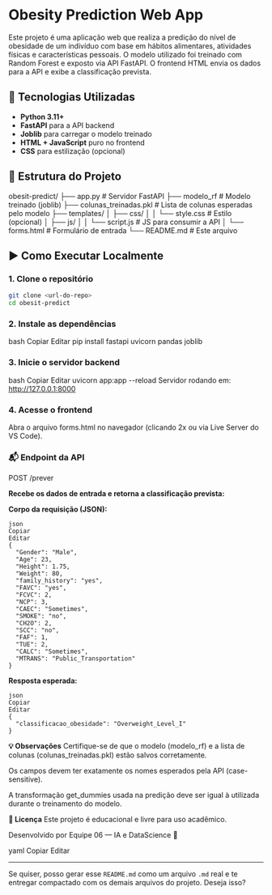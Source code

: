 # Obesity Prediction Web App

Este projeto é uma aplicação web que realiza a predição do nível de obesidade de um indivíduo com base em hábitos alimentares, atividades físicas e características pessoais. O modelo utilizado foi treinado com Random Forest e exposto via API FastAPI. O frontend HTML envia os dados para a API e exibe a classificação prevista.

## 🔧 Tecnologias Utilizadas

- **Python 3.11+**
- **FastAPI** para a API backend
- **Joblib** para carregar o modelo treinado
- **HTML + JavaScript** puro no frontend
- **CSS** para estilização (opcional)

## 📁 Estrutura do Projeto

obesit-predict/
├── app.py # Servidor FastAPI
├── modelo_rf # Modelo treinado (joblib)
├── colunas_treinadas.pkl # Lista de colunas esperadas pelo modelo
├── templates/
│ ├── css/
│ │ └── style.css # Estilo (opcional)
│ ├── js/
│ │ └── script.js # JS para consumir a API
│ └── forms.html # Formulário de entrada
└── README.md # Este arquivo

## ▶️ Como Executar Localmente

### 1. Clone o repositório

```bash
git clone <url-do-repo>
cd obesit-predict
```
### 2. Instale as dependências
bash
Copiar
Editar
pip install fastapi uvicorn pandas joblib
### 3. Inicie o servidor backend
bash
Copiar
Editar
uvicorn app:app --reload
Servidor rodando em: http://127.0.0.1:8000

### 4. Acesse o frontend
Abra o arquivo forms.html no navegador (clicando 2x ou via Live Server do VS Code).

### 📬 Endpoint da API
POST /prever

 **Recebe os dados de entrada e retorna a classificação prevista:**

**Corpo da requisição (JSON):**
```
json
Copiar
Editar
{
  "Gender": "Male",
  "Age": 23,
  "Height": 1.75,
  "Weight": 80,
  "family_history": "yes",
  "FAVC": "yes",
  "FCVC": 2,
  "NCP": 3,
  "CAEC": "Sometimes",
  "SMOKE": "no",
  "CH2O": 2,
  "SCC": "no",
  "FAF": 1,
  "TUE": 2,
  "CALC": "Sometimes",
  "MTRANS": "Public_Transportation"
}
```

**Resposta esperada:**
```
json
Copiar
Editar
{
  "classificacao_obesidade": "Overweight_Level_I"
}
```
**💡 Observações**
Certifique-se de que o modelo (modelo_rf) e a lista de colunas (colunas_treinadas.pkl) estão salvos corretamente.

Os campos devem ter exatamente os nomes esperados pela API (case-sensitive).

A transformação get_dummies usada na predição deve ser igual à utilizada durante o treinamento do modelo.

**📄 Licença**
Este projeto é educacional e livre para uso acadêmico.

Desenvolvido por Equipe 06 — IA e DataScience 🧠

yaml
Copiar
Editar

---

Se quiser, posso gerar esse `README.md` como um arquivo `.md` real e te entregar compactado com os demais arquivos do projeto. Deseja isso?






